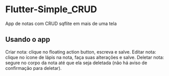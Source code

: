 # Flutter-Simple_CRUD

App de notas com CRUD sqflite em mais de uma tela

## Usando o app

Criar nota: clique no floating action button, escreva e salve.
Editar nota: clique no ícone de lápis na nota, faça suas alterações e salve.
Deletar nota: segure no corpo da nota até que ela seja deletada (não há aviso de confirmação para deletar).
